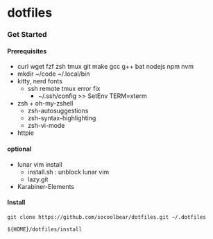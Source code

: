 # dotfiles

### Get Started
#### Prerequisites
- curl wget fzf zsh tmux git make gcc g++ bat nodejs npm nvm
- mkdir ~/code  ~/.local/bin
- kitty, nerd fonts
  - ssh remote tmux error fix 
    - ~/.ssh/config >> SetEnv TERM=xterm
- zsh + oh-my-zshell
    - zsh-autosuggestions
    - zsh-syntax-highlighting
    - zsh-vi-mode
- httpie
 
#### optional
- lunar vim install
    - install.sh : unblock lunar vim
    - lazy.git
- Karabiner-Elements
 
#### Install
```shell
git clone https://github.com/socoolbear/dotfiles.git ~/.dotfiles

${HOME}/dotfiles/install
```

